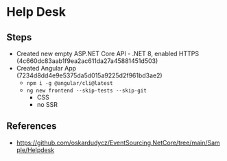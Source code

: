 # Help Desk

## Steps

- Created new empty ASP.NET Core API - .NET 8, enabled HTTPS (4c660dc83aab1f9ea2ac611da27a45881451d503)
- Created Angular App (7234d8dd4e9e5375da5d015a9225d2f961bd3ae2)
    - `npm i -g @angular/cli@latest`
    - `ng new frontend --skip-tests --skip-git`
        - CSS
        - no SSR

## References

- https://github.com/oskardudycz/EventSourcing.NetCore/tree/main/Sample/Helpdesk

